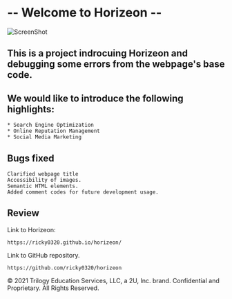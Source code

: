 # -- Welcome to Horizeon --
![ScreenShot](https://user-images.githubusercontent.com/52359914/137686848-ab56d963-87f7-4f53-98ea-93a8fc688fd2.png)

## This is a project indrocuing Horizeon and debugging some errors from the webpage's base code.


## We would like to introduce the following highlights:

```
* Search Engine Optimization
* Online Reputation Management
* Social Media Marketing
```

## Bugs fixed

```
Clarified webpage title
Accessibility of images.
Semantic HTML elements.
Added comment codes for future development usage.
```

## Review

Link to Horizeon:
```
https://ricky0320.github.io/horizeon/
```

Link to GitHub repository.
```
https://github.com/ricky0320/horizeon
```


© 2021 Trilogy Education Services, LLC, a 2U, Inc. brand. Confidential and Proprietary. All Rights Reserved.
